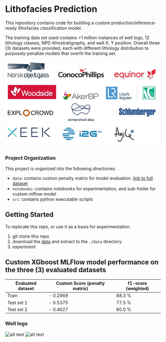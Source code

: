 # Lithofacies Prediction

This repository contains code for building a custom production/inference-ready lithofacies classification model. 

The training data set used contains >1 million instances of well logs, 12 lithology classes, NPD lithostratigraphy, and well X, Y position. Overall three (3) datasets were provided, each with different lithology distribution to purposely penalize models that overfit the training set.

![alt text](./images/image.png)

### Project Organization 
This project is organized into the following directories:
- `data`: contains custom penalty matrix for model evaluation. [link to full dataset](https://github.com/bolgebrygg/Force-2020-Machine-Learning-competition/tree/master/lithology_competition/data)
- `notebooks`: contains notebooks for experimentation, and sub-folder for custom mlflow model
- `src`: contains python executable scripts

## Getting Started
To replicate this repo, or use it as a basis for experimentation.

1. git clone this repo
2. download the [data](https://github.com/bolgebrygg/Force-2020-Machine-Learning-competition/tree/master/lithology_competition/data) and extract to the ```./data``` directory
3. experiment

## Custom XGboost MLFlow model performance on the three (3) evaluated datasets

| Evaluated dataset | Custom Score (penalty matrix) | f1-score (weighted) |
|----------|----------|----------|
| Train | - 0.2969 | 88.3 % |
| Test set 1 | - 0.5375 | 77.5 % |
| Test set 2 | - 0.4627 | 80.0 % |


### Well logs
![alt text](<wellslogs 1 .png>)
![alt text](<wellslogs 2 .png>)
